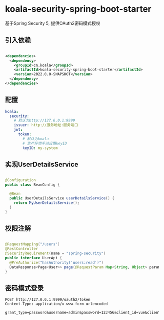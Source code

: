 # koala-security-spring-boot-starter

基于Spring Security 5, 提供OAuth2密码模式授权

## 引入依赖

```xml

<dependencies>
  <dependency>
    <groupId>cn.koala</groupId>
    <artifactId>koala-security-spring-boot-starter</artifactId>
    <version>2022.0.0-SNAPSHOT</version>
  </dependency>
</dependencies>
```

## 配置

```yaml
koala:
  security:
    # 默认为http://127.0.0.1:9999
    issuer: http://服务地址:服务端口
    jwt:
      token:
        # 默认为koala
        # 生产环境手动设置keyID
        keyID: my-system
```

## 实现UserDetailsService

```java

@Configuration
public class BeanConfig {

  @Bean
  public UserDetailsService userDetailsService() {
    return MyUserDetailsService();
  }
}
```

## 权限注解

```java

@RequestMapping("/users")
@RestController
@SecurityRequirement(name = "spring-security")
public interface UserApi {
  @PreAuthorize("hasAuthority('users:read')")
  DataResponse<Page<User>> page(@RequestParam Map<String, Object> parameters, Pageable pageable);
}
```

## 密码模式登录

```http
POST http://127.0.0.1:9999/oauth2/token
Content-Type: application/x-www-form-urlencoded

grant_type=password&username=admin&password=123456&client_id=vue&client_secret=123456
```

